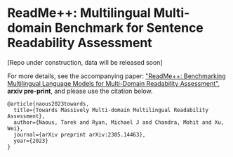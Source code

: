 # ReadMe++: Multilingual Multi-domain Benchmark for Sentence Readability Assessment

[Repo under construction, data will be released soon]

For more details, see the accompanying paper: ["ReadMe++: Benchmarking Multilingual Language Models for Multi-Domain Readability Assessment"](https://arxiv.org/abs/2305.14463), **arxiv pre-print**, and please use the citation below.

```
@article{naous2023towards,
  title={Towards Massively Multi-domain Multilingual Readability Assessment},
  author={Naous, Tarek and Ryan, Michael J and Chandra, Mohit and Xu, Wei},
  journal={arXiv preprint arXiv:2305.14463},
  year={2023}
}
```
